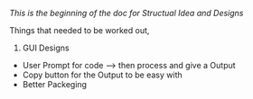 *This is the beginning of the doc for Structual Idea and Designs*

Things that needed to be worked out,
1. GUI Designs
  - User Prompt for code --> then process and give a Output
  - Copy button for the Output to be easy with
  - Better Packeging
